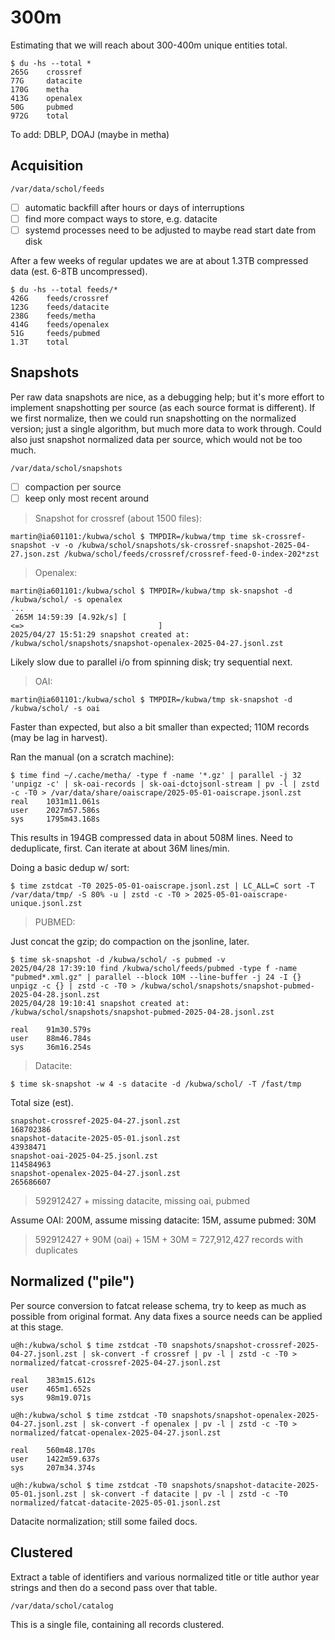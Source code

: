 # 300m

Estimating that we will reach about 300-400m unique entities total.

```
$ du -hs --total *
265G    crossref
77G     datacite
170G    metha
413G    openalex
50G     pubmed
972G    total
```


To add: DBLP, DOAJ (maybe in metha)

## Acquisition

```
/var/data/schol/feeds
```

* [ ] automatic backfill after hours or days of interruptions
* [ ] find more compact ways to store, e.g. datacite
* [ ] systemd processes need to be adjusted to maybe read start date from disk

After a few weeks of regular updates we are at about 1.3TB compressed data
(est. 6-8TB uncompressed).

```
$ du -hs --total feeds/*
426G    feeds/crossref
123G    feeds/datacite
238G    feeds/metha
414G    feeds/openalex
51G     feeds/pubmed
1.3T    total
```

## Snapshots

Per raw data snapshots are nice, as a debugging help; but it's more effort to
implement snapshotting per source (as each source format is different). If we
first normalize, then we could run snapshotting on the normalized version; just
a single algorithm, but much more data to work through. Could also just
snapshot normalized data per source, which would not be too much.

```
/var/data/schol/snapshots
```

* [ ] compaction per source
* [ ] keep only most recent around

> Snapshot for crossref (about 1500 files):

```
martin@ia601101:/kubwa/schol $ TMPDIR=/kubwa/tmp time sk-crossref-snapshot -v -o /kubwa/schol/snapshots/sk-crossref-snapshot-2025-04-27.json.zst /kubwa/schol/feeds/crossref/crossref-feed-0-index-202*zst
```

> Openalex:

```
martin@ia601101:/kubwa/schol $ TMPDIR=/kubwa/tmp sk-snapshot -d /kubwa/schol/ -s openalex
...
 265M 14:59:39 [4.92k/s] [                                                                                                                                                                                   <=>                              ]
2025/04/27 15:51:29 snapshot created at: /kubwa/schol/snapshots/snapshot-openalex-2025-04-27.jsonl.zst
```

Likely slow due to parallel i/o from spinning disk; try sequential next.

> OAI:

```
martin@ia601101:/kubwa/schol $ TMPDIR=/kubwa/tmp sk-snapshot -d /kubwa/schol/ -s oai
```

Faster than expected, but also a bit smaller than expected; 110M records (may
be lag in harvest).

Ran the manual (on a scratch machine):

```
$ time find ~/.cache/metha/ -type f -name '*.gz' | parallel -j 32 'unpigz -c' | sk-oai-records | sk-oai-dctojsonl-stream | pv -l | zstd -c -T0 > /var/data/share/oaiscrape/2025-05-01-oaiscrape.jsonl.zst
real    1031m11.061s
user    2027m57.586s
sys     1795m43.168s
```

This results in 194GB compressed data in about 508M lines. Need to deduplicate,
first. Can iterate at about 36M lines/min.

Doing a basic dedup w/ sort:

```
$ time zstdcat -T0 2025-05-01-oaiscrape.jsonl.zst | LC_ALL=C sort -T /var/data/tmp/ -S 80% -u | zstd -c -T0 > 2025-05-01-oaiscrape-unique.jsonl.zst
```

> PUBMED:

Just concat the gzip; do compaction on the jsonline, later.

```
$ time sk-snapshot -d /kubwa/schol/ -s pubmed -v
2025/04/28 17:39:10 find /kubwa/schol/feeds/pubmed -type f -name "pubmed*.xml.gz" | parallel --block 10M --line-buffer -j 24 -I {} unpigz -c {} | zstd -c -T0 > /kubwa/schol/snapshots/snapshot-pubmed-2025-04-28.jsonl.zst
2025/04/28 19:10:41 snapshot created at: /kubwa/schol/snapshots/snapshot-pubmed-2025-04-28.jsonl.zst

real    91m30.579s
user    88m46.784s
sys     36m16.254s
```

> Datacite:

```
$ time sk-snapshot -w 4 -s datacite -d /kubwa/schol/ -T /fast/tmp
```

Total size (est).

```
snapshot-crossref-2025-04-27.jsonl.zst
168702386
snapshot-datacite-2025-05-01.jsonl.zst
43938471
snapshot-oai-2025-04-25.jsonl.zst
114584963
snapshot-openalex-2025-04-27.jsonl.zst
265686607
```

> 592912427 + missing datacite, missing oai, pubmed

Assume OAI: 200M, assume missing datacite: 15M, assume pubmed: 30M

> 592912427 + 90M (oai) + 15M + 30M = 727,912,427 records with duplicates

## Normalized ("pile")

Per source conversion to fatcat release schema, try to keep as much as possible
from original format. Any data fixes a source needs can be applied at this
stage.

```
u@h:/kubwa/schol $ time zstdcat -T0 snapshots/snapshot-crossref-2025-04-27.jsonl.zst | sk-convert -f crossref | pv -l | zstd -c -T0 > normalized/fatcat-crossref-2025-04-27.jsonl.zst

real    383m15.612s
user    465m1.652s
sys     98m19.071s

u@h:/kubwa/schol $ time zstdcat -T0 snapshots/snapshot-openalex-2025-04-27.jsonl.zst | sk-convert -f openalex | pv -l | zstd -c -T0 > normalized/fatcat-openalex-2025-04-27.jsonl.zst

real    560m48.170s
user    1422m59.637s
sys     207m34.374s

u@h:/kubwa/schol $ time zstdcat -T0 snapshots/snapshot-datacite-2025-05-01.jsonl.zst | sk-convert -f datacite | pv -l | zstd -c -T0 normalized/fatcat-datacite-2025-05-01.jsonl.zst
```

Datacite normalization; still some failed docs.





## Clustered

Extract a table of identifiers and various normalized title or title author
year strings and then do a second pass over that table.

```
/var/data/schol/catalog
```

This is a single file, containing all records clustered.



